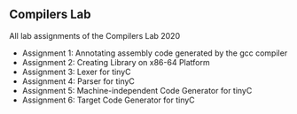 ## Compilers Lab

All lab assignments of the Compilers Lab 2020 <br/>
- Assignment 1:   Annotating assembly code generated by the gcc compiler <br/>
- Assignment 2:   Creating Library on x86-64 Platform <br/>
- Assignment 3:   Lexer for tinyC <br/>
- Assignment 4:   Parser for tinyC <br/>
- Assignment 5:   Machine-independent Code Generator for tinyC <br/>
- Assignment 6:   Target Code Generator for tinyC <br/>